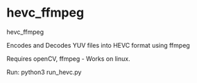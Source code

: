 # hevc_ffmpeg
hevc_ffmpeg

Encodes and Decodes YUV files into HEVC format using ffmpeg

Requires openCV, ffmpeg - Works on linux.

Run: python3 run_hevc.py
